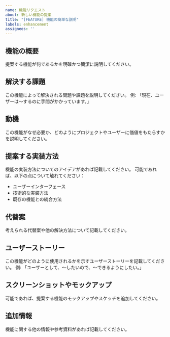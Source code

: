```yaml
---
name: 機能リクエスト
about: 新しい機能の提案
title: "[FEATURE] 機能の簡単な説明"
labels: enhancement
assignees: ''
---
```


## 機能の概要

提案する機能が何であるかを明確かつ簡潔に説明してください。

## 解決する課題

この機能によって解決される問題や課題を説明してください。 例:
「現在、ユーザーは〜するのに手間がかかっています。」

## 動機

この機能がなぜ必要か、どのようにプロジェクトやユーザーに価値をもたらすかを説明してください。

## 提案する実装方法

機能の実装方法についてのアイデアがあれば記載してください。
可能であれば、以下の点について触れてください：

- ユーザーインターフェース
- 技術的な実装方法
- 既存の機能との統合方法

## 代替案

考えられる代替案や他の解決方法について記載してください。

## ユーザーストーリー

この機能がどのように使用されるかを示すユーザーストーリーを記載してください。 例:
「ユーザーとして、〜したいので、〜できるようにしたい。」

## スクリーンショットやモックアップ

可能であれば、提案する機能のモックアップやスケッチを追加してください。

## 追加情報

機能に関する他の情報や参考資料があれば記載してください。

